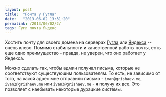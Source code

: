 ```yaml
---
layout: post
title:  "Почта у Гугла"
date:   "2013-06-02 13:31:20"
permalink: /2013/06/02/2/
tags: Гугл почта Яндекс
---
```


Хостить почту для своего домена на серверах
[Гугла](http://google.com/a) или
[Яндекса](https://pdd.yandex.ru/domains_add/) -- очень клево. Помимо
стабильности и качественной работы почты, есть еще одно преимущество -
правда, не уверен, что оно работает у Яндекса.

Можно сделать так, чтобы админ получал письма, которые не
соответствуют существующим пользователям. То есть, не зависимо от
того, на какой адрес мне отправили письмо - `ivan@grishaev.me`,
`ivan2@grishaev.me` или `ivan3@grishaev.me` - я получу их все. Это
позволяет с наебывать некоторые дурацкие системы.
